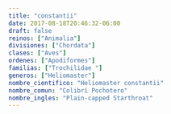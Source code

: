 ```yaml
---
title: "constantii"
date: 2017-08-18T20:46:32-06:00
draft: false
reinos: ["Animalia"]
divisiones: ["Chordata"]
clases: ["Aves"]
ordenes: ["Apodiformes"]
familias: ["Trochilidae "]
generos: ["Heliomaster"]
nombre_cientifico: "Heliomaster constantii"
nombre_comun: "Colibrí Pochotero"
nombre_ingles: "Plain-capped Starthroat"
---
```

